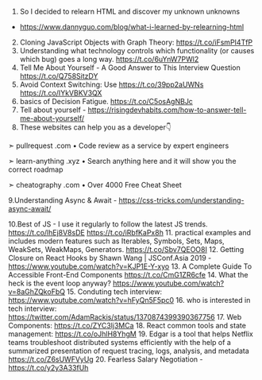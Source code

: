 1. So I decided to relearn HTML and discover my unknown unknowns
- https://www.dannyguo.com/blog/what-i-learned-by-relearning-html
2. Cloning JavaScript Objects with Graph Theory: https://t.co/iFsmPI4TfP
3. Understanding what technology controls which functionality (or causes which bug) goes a long way. https://t.co/6uYnW7PWl2
4. Tell Me About Yourself - A Good Answer to This Interview Question https://t.co/Q758SitzDY
5. Avoid Context Switching: Use https://t.co/39pp2aUWNs https://t.co/IYkVBKV3QX
6. basics of Decision Fatigue. https://t.co/C5osAgNBJc
7. Tell about yourself - https://risingdevhabits.com/how-to-answer-tell-me-about-yourself/
8. These websites can help you as a developer👇

➣ pullrequest .com
• Code review as a service by expert engineers

➣ learn-anything .xyz
• Search anything here and it will show you the correct roadmap

➣ cheatography .com
• Over 4000 Free Cheat Sheet



9.Understanding Async & Await - https://css-tricks.com/understanding-async-await/

10.Best of JS - I use it regularly to follow the latest JS trends. https://t.co/lhEj8V8sDE https://t.co/iRbfKaPx8h
11. practical examples and includes modern features such as Iterables, Symbols, Sets, Maps, WeakSets, WeakMaps, Generators. https://t.co/Sbv7QEOO8I 
12. Getting Closure on React Hooks by Shawn Wang | JSConf.Asia 2019 - https://www.youtube.com/watch?v=KJP1E-Y-xyo
13. A Complete Guide To Accessible Front-End Components https://t.co/CmG1ZR6cfe
14. What the heck is the event loop anyway? https://www.youtube.com/watch?v=8aGhZQkoFbQ
15. Conduting tech interview: https://www.youtube.com/watch?v=hFyQn5F5pc0
16. who is interested in tech interview: https://twitter.com/AdamRackis/status/1370874399390367756
17. Web Components: https://t.co/ZYC3lj3MCa
18. React common tools and state management: https://t.co/oJhlH8YhgM
19. Edgar is a tool that helps Netflix teams troubleshoot distributed systems efficiently with the help of a summarized presentation of request tracing, logs, analysis, and metadata https://t.co/Z6sUWFVyUg
20. Fearless Salary Negotiation - https://t.co/y2y3A33fUh
